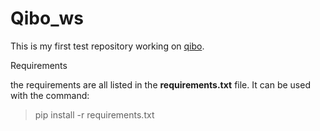 # Qibo_ws
This is my first test repository working on [qibo](https://qibo.science/qibo/stable/).


<p1> Requirements </p1>

the requirements are all listed in the **requirements.txt** file.
It can be used with the command:

>pip install -r requirements.txt